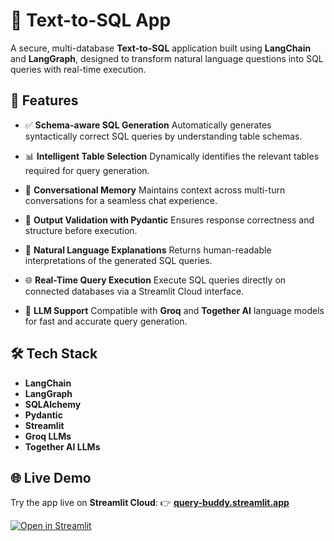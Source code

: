 # 🧠 Text-to-SQL App

A secure, multi-database **Text-to-SQL** application built using **LangChain** and **LangGraph**, designed to transform natural language questions into SQL queries with real-time execution.

## 🚀 Features

* ✅ **Schema-aware SQL Generation**
  Automatically generates syntactically correct SQL queries by understanding table schemas.

* 📊 **Intelligent Table Selection**
  Dynamically identifies the relevant tables required for query generation.

* 💬 **Conversational Memory**
  Maintains context across multi-turn conversations for a seamless chat experience.

* 🔎 **Output Validation with Pydantic**
  Ensures response correctness and structure before execution.

* 📄 **Natural Language Explanations**
  Returns human-readable interpretations of the generated SQL queries.

* 🌐 **Real-Time Query Execution**
  Execute SQL queries directly on connected databases via a Streamlit Cloud interface.

* 🤖 **LLM Support**
  Compatible with **Groq** and **Together AI** language models for fast and accurate query generation.

## 🛠 Tech Stack

* **LangChain**
* **LangGraph**
* **SQLAlchemy**
* **Pydantic**
* **Streamlit**
* **Groq LLMs**
* **Together AI LLMs**

## 🌐 Live Demo

Try the app live on **Streamlit Cloud**:
👉 [**query-buddy.streamlit.app**](https://query-buddy.streamlit.app/)

[![Open in Streamlit](https://static.streamlit.io/badges/streamlit_badge_black_white.svg)](https://query-buddy.streamlit.app/)
